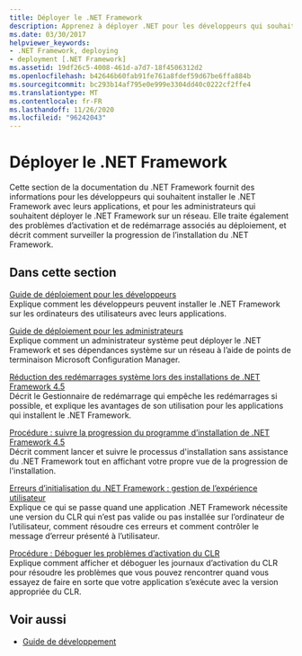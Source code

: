 ```yaml
---
title: Déployer le .NET Framework
description: Apprenez à déployer .NET pour les développeurs qui souhaitent installer .NET avec leurs applications et pour les administrateurs qui souhaitent déployer .NET sur un réseau.
ms.date: 03/30/2017
helpviewer_keywords:
- .NET Framework, deploying
- deployment [.NET Framework]
ms.assetid: 19df26c5-4008-461d-a7d7-18f4506312d2
ms.openlocfilehash: b42646b60fab91fe761a8fdef59d67be6ffa884b
ms.sourcegitcommit: bc293b14af795e0e999e3304dd40c0222cf2ffe4
ms.translationtype: MT
ms.contentlocale: fr-FR
ms.lasthandoff: 11/26/2020
ms.locfileid: "96242043"
---
```

# <a name="deploying-the-net-framework"></a>Déployer le .NET Framework

Cette section de la documentation du .NET Framework fournit des informations pour les développeurs qui souhaitent installer le .NET Framework avec leurs applications, et pour les administrateurs qui souhaitent déployer le .NET Framework sur un réseau. Elle traite également des problèmes d’activation et de redémarrage associés au déploiement, et décrit comment surveiller la progression de l’installation du .NET Framework.  
  
## <a name="in-this-section"></a>Dans cette section  

 [Guide de déploiement pour les développeurs](deployment-guide-for-developers.md)  
 Explique comment les développeurs peuvent installer le .NET Framework sur les ordinateurs des utilisateurs avec leurs applications.  
  
 [Guide de déploiement pour les administrateurs](guide-for-administrators.md)  
 Explique comment un administrateur système peut déployer le .NET Framework et ses dépendances système sur un réseau à l’aide de points de terminaison Microsoft Configuration Manager.  
  
 [Réduction des redémarrages système lors des installations de .NET Framework 4.5](reducing-system-restarts.md)  
 Décrit le Gestionnaire de redémarrage qui empêche les redémarrages si possible, et explique les avantages de son utilisation pour les applications qui installent le .NET Framework.  
  
 [Procédure : suivre la progression du programme d’installation de .NET Framework 4.5](how-to-get-progress-from-the-dotnet-installer.md)  
 Décrit comment lancer et suivre le processus d'installation sans assistance du .NET Framework tout en affichant votre propre vue de la progression de l'installation.  
  
 [Erreurs d’initialisation du .NET Framework : gestion de l’expérience utilisateur](initialization-errors-managing-the-user-experience.md)  
 Explique ce qui se passe quand une application .NET Framework nécessite une version du CLR qui n’est pas valide ou pas installée sur l’ordinateur de l’utilisateur, comment résoudre ces erreurs et comment contrôler le message d’erreur présenté à l’utilisateur.  
  
 [Procédure : Déboguer les problèmes d’activation du CLR](how-to-debug-clr-activation-issues.md)  
 Explique comment afficher et déboguer les journaux d’activation du CLR pour résoudre les problèmes que vous pouvez rencontrer quand vous essayez de faire en sorte que votre application s’exécute avec la version appropriée du CLR.  
  
## <a name="see-also"></a>Voir aussi

- [Guide de développement](../development-guide.md)
